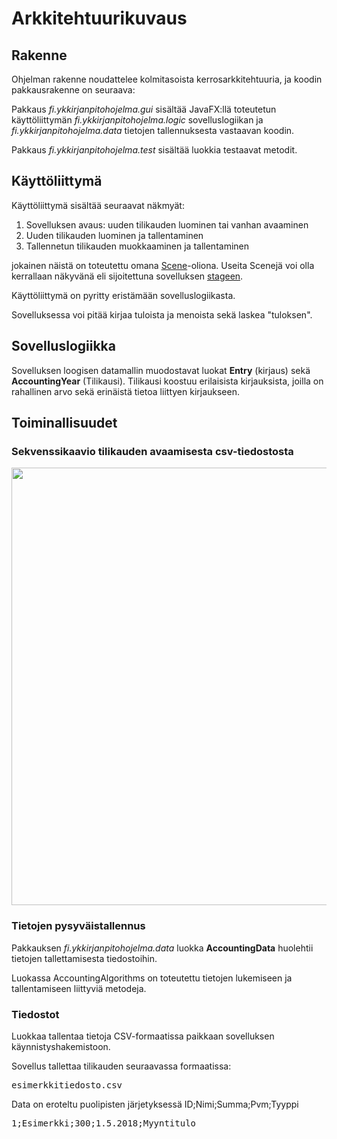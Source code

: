 # Arkkitehtuurikuvaus

## Rakenne

Ohjelman rakenne noudattelee kolmitasoista kerrosarkkitehtuuria, ja koodin pakkausrakenne on seuraava:

Pakkaus _fi.ykkirjanpitohojelma.gui_ sisältää JavaFX:llä toteutetun käyttöliittymän _fi.ykkirjanpitohojelma.logic_ sovelluslogiikan ja _fi.ykkirjanpitohojelma.data_ tietojen tallennuksesta vastaavan koodin.

Pakkaus _fi.ykkirjanpitohojelma.test_ sisältää luokkia testaavat metodit. 

## Käyttöliittymä

Käyttöliittymä sisältää seuraavat näkmyät:
1. Sovelluksen avaus: uuden tilikauden luominen tai vanhan avaaminen
2. Uuden tilikauden luominen ja tallentaminen
3. Tallennetun tilikauden muokkaaminen ja tallentaminen

jokainen näistä on toteutettu omana [Scene](https://docs.oracle.com/javase/8/javafx/api/javafx/scene/Scene.html)-oliona. Useita Scenejä voi olla kerrallaan näkyvänä eli sijoitettuna sovelluksen [stageen](https://docs.oracle.com/javase/8/javafx/api/javafx/stage/Stage.html). 

Käyttöliittymä on pyritty eristämään sovelluslogiikasta. 

Sovelluksessa voi pitää kirjaa tuloista ja menoista sekä laskea "tuloksen".

## Sovelluslogiikka

Sovelluksen loogisen datamallin muodostavat luokat **Entry** (kirjaus) sekä **AccountingYear** (Tilikausi).
Tilikausi koostuu erilaisista kirjauksista, joilla on rahallinen arvo sekä erinäistä tietoa liittyen kirjaukseen.

## Toiminallisuudet

### Sekvenssikaavio tilikauden avaamisesta csv-tiedostosta

<img src="https://github.com/miikahyttinen/Otm-harjoitustyo-Yksinkertainen-kirjanpitosovellus/blob/master/dokumentaatio/sekvenssikaavio%20open%20accounting%20year.png" width="700">


### Tietojen pysyväistallennus

Pakkauksen _fi.ykkirjanpitohojelma.data_ luokka **AccountingData** huolehtii tietojen tallettamisesta tiedostoihin.

Luokassa AccountingAlgorithms on toteutettu tietojen lukemiseen ja tallentamiseen liittyviä metodeja. 


### Tiedostot

Luokkaa tallentaa tietoja CSV-formaatissa paikkaan sovelluksen käynnistyshakemistoon.

Sovellus tallettaa tilikauden seuraavassa formaatissa:

<pre>
esimerkkitiedosto.csv
</pre>

Data on eroteltu puolipisten järjetyksessä ID;Nimi;Summa;Pvm;Tyyppi

<pre>
1;Esimerkki;300;1.5.2018;Myyntitulo
</pre>



